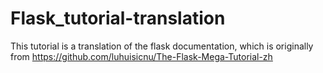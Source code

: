 # Flask_tutorial-translation
This tutorial is a translation of the flask documentation, which is originally from https://github.com/luhuisicnu/The-Flask-Mega-Tutorial-zh
